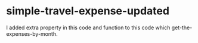 # simple-travel-expense-updated
I added extra property in this code and function to this code which get-the-expenses-by-month.
